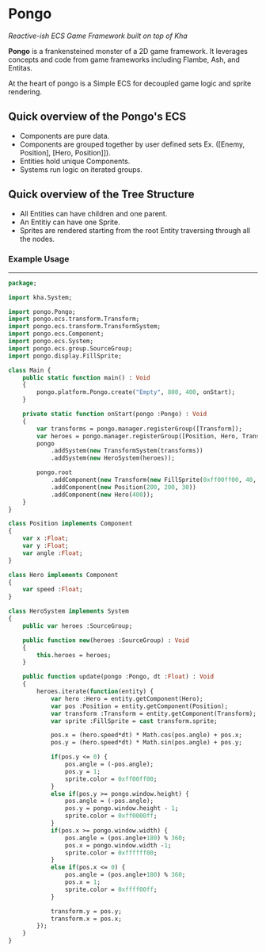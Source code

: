 # Pongo  
_Reactive-ish ECS Game Framework built on top of Kha_

**Pongo** is a frankensteined monster of a 2D game framework. It leverages concepts and code from game frameworks including Flambe, Ash, and Entitas. 

At the heart of pongo is a Simple ECS for decoupled game logic and sprite rendering.

## Quick overview of the Pongo's ECS
- Components are pure data.
- Components are grouped together by user defined sets Ex. ([Enemy, Position], [Hero, Position]]).
- Entities hold unique Components.
- Systems run logic on iterated groups.

## Quick overview of the Tree Structure
- All Entities can have children and one parent.
- An Entitiy can have one Sprite.
- Sprites are rendered starting from the root Entity traversing through all the nodes.


### Example Usage
---
```haxe
package;

import kha.System;

import pongo.Pongo;
import pongo.ecs.transform.Transform;
import pongo.ecs.transform.TransformSystem;
import pongo.ecs.Component;
import pongo.ecs.System;
import pongo.ecs.group.SourceGroup;
import pongo.display.FillSprite;

class Main {
    public static function main() : Void
    {
        pongo.platform.Pongo.create("Empty", 800, 400, onStart);
    }

    private static function onStart(pongo :Pongo) : Void
    {
        var transforms = pongo.manager.registerGroup([Transform]);
        var heroes = pongo.manager.registerGroup([Position, Hero, Transform]);
        pongo
            .addSystem(new TransformSystem(transforms))
            .addSystem(new HeroSystem(heroes));

        pongo.root
            .addComponent(new Transform(new FillSprite(0xff00ff00, 40, 40)))
            .addComponent(new Position(200, 200, 30))
            .addComponent(new Hero(400));
    }
}

class Position implements Component
{
    var x :Float;
    var y :Float;
    var angle :Float;
}

class Hero implements Component
{
    var speed :Float;
}

class HeroSystem implements System
{
    public var heroes :SourceGroup;

    public function new(heroes :SourceGroup) : Void
    {
        this.heroes = heroes;
    }

    public function update(pongo :Pongo, dt :Float) : Void
    {
        heroes.iterate(function(entity) {
            var hero :Hero = entity.getComponent(Hero);
            var pos :Position = entity.getComponent(Position);
            var transform :Transform = entity.getComponent(Transform);
            var sprite :FillSprite = cast transform.sprite;

            pos.x = (hero.speed*dt) * Math.cos(pos.angle) + pos.x;
            pos.y = (hero.speed*dt) * Math.sin(pos.angle) + pos.y;

            if(pos.y <= 0) {
                pos.angle = (-pos.angle);
                pos.y = 1;
                sprite.color = 0xff00ff00;
            }
            else if(pos.y >= pongo.window.height) {
                pos.angle = (-pos.angle);
                pos.y = pongo.window.height - 1;
                sprite.color = 0xff0000ff;
            }
            if(pos.x >= pongo.window.width) {
                pos.angle = (pos.angle+180) % 360;
                pos.x = pongo.window.width -1;
                sprite.color = 0xffffff00;
            }
            else if(pos.x <= 0) {
                pos.angle = (pos.angle+180) % 360;
                pos.x = 1;
                sprite.color = 0xffff00ff;
            }

            transform.y = pos.y;
            transform.x = pos.x;
        });
    }
}
```
